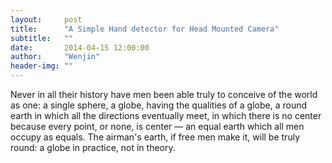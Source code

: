 ```yaml
---
layout:     post
title:      "A Simple Hand detector for Head Mounted Camera"
subtitle:   ""
date:       2014-04-15 12:00:00
author:     "Wenjin"
header-img: ""
---
```


Never in all their history have men been able truly to conceive of the world as one: a single sphere, a globe, having the qualities of a globe, a round earth in which all the directions eventually meet, in which there is no center because every point, or none, is center — an equal earth which all men occupy as equals. The airman's earth, if free men make it, will be truly round: a globe in practice, not in theory.
